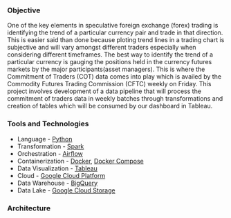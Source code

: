 ### Objective
One of the key elements in speculative foreign exchange (forex) trading is identifying the trend of a particular currency pair and trade in that direction. This is easier said than done because ploting trend lines in a trading chart is subjective and will vary amongst different traders especially when considering different timeframes. The best way to identify the trend of a particular currency is gauging the positions held in the currency futures markets by the major participants(asset managers). This is where the Commitment of Traders (COT) data comes into play which is availed by the Commodity Futures Trading Commission (CFTC) weekly on Friday. 
This project involves development of a data pipeline that will process the commitment of traders data in weekly batches through transformations and creation of tables which will be consumed by our dashboard in Tableau.

### Tools and Technologies
- Language - [Python](https://www.python.org/)
- Transformation - [Spark](https://spark.apache.org/)
- Orchestration - [Airflow](https://airflow.apache.org/)
- Containerization - [Docker](https://www.docker.com/), [Docker Compose](https://docs.docker.com/compose/)
- Data Visualization - [Tableau](https://www.tableau.com/)
- Cloud - [Google Cloud Platform](https://cloud.google.com/)
- Data Warehouse - [BigQuery](https://cloud.google.com/bigquery)
- Data Lake - [Google Cloud Storage](https://cloud.google.com/storage)


### Architecture
